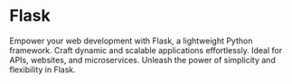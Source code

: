 # Flask
Empower your web development with Flask, a lightweight Python framework. Craft dynamic and scalable applications effortlessly. Ideal for APIs, websites, and microservices. Unleash the power of simplicity and flexibility in Flask.
